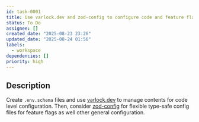 ```yaml
---
id: task-0001
title: Use varlock.dev and zod-config to configure code and feature flags
status: To Do
assignee: []
created_date: "2025-08-23 23:26"
updated_date: "2025-08-24 01:56"
labels:
  - workspace
dependencies: []
priority: high
---
```


## Description

Create `.env.schema` files and use [varlock.dev](https://varlock.dev) to manage
contents for code level configuration. Then, consider
[zod-config](https://github.com/alexmarqs/zod-config) for flexible type-safe
config files for feature flags as well other general configuration.
